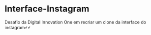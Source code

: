 # Interface-Instagram
Desafio da Digital Innovation One em recriar um clone da interface do instagram⚡⚡
